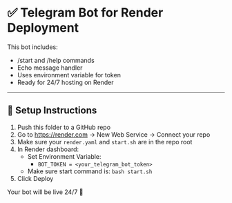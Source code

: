 # ✅ Telegram Bot for Render Deployment

This bot includes:
- /start and /help commands
- Echo message handler
- Uses environment variable for token
- Ready for 24/7 hosting on Render

---

## 🔧 Setup Instructions

1. Push this folder to a GitHub repo
2. Go to https://render.com → New Web Service → Connect your repo
3. Make sure your `render.yaml` and `start.sh` are in the repo root
4. In Render dashboard:
   - Set Environment Variable:
     - `BOT_TOKEN = <your_telegram_bot_token>`
   - Make sure start command is: `bash start.sh`
5. Click Deploy

Your bot will be live 24/7 🚀
